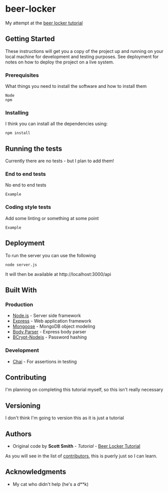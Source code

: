 # beer-locker
My attempt at the [beer locker tutorial](http://scottksmith.com/blog/2014/05/02/building-restful-apis-with-node/)

## Getting Started

These instructions will get you a copy of the project up and running on your local machine for development and testing purposes. See deployment for notes on how to deploy the project on a live system.

### Prerequisites

What things you need to install the software and how to install them

```
Node
npm
```

### Installing

I think you can install all the dependencies using:

```
npm install
```

## Running the tests

Currently there are no tests - but I plan to add them!

### End to end tests

No end to end tests

```
Example
```

### Coding style tests

Add some linting or something at some point

```
Example
```

## Deployment

To run the server you can use the following

```
node server.js
```

It will then be available at http://localhost:3000/api

## Built With

### Production
* [Node.js](https://nodejs.org/en/) - Server side framework
* [Express](http://expressjs.com/) - Web application framework
* [Mongoose](http://mongoosejs.com/) - MongoDB object modeling
* [Body Parser](https://github.com/expressjs/body-parser) - Express body parser
* [BCrypt-Nodejs](https://www.npmjs.com/package/bcrypt-nodejs) - Password hashing

### Development
* [Chai](http://chaijs.com/) - For assertions in testing

## Contributing

I'm planning on completing this tutorial myself, so this isn't really necessary

## Versioning

I don't think I'm going to version this as it is just a tutorial

## Authors

* Original code by **Scott Smith** - *Tutorial* - [Beer Locker Tutorial](http://scottksmith.com/blog/2014/05/02/building-restful-apis-with-node/)

As you will see in the list of [contributors](https://github.com/your/project/contributors), this is puerly just so I can learn.

## Acknowledgments

* My cat who didn't help (he's a d**k)
